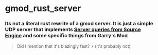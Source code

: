 # gmod_rust_server

### Its not a literal rust rewrite of a gmod server. It is just a simple UDP server that implements [Server queries from Source Engine](https://developer.valvesoftware.com/wiki/Server_queries) and some specific things from Garry's Mod

> Did I mention that it's blazingly fast? ⚡ (it's probably not)